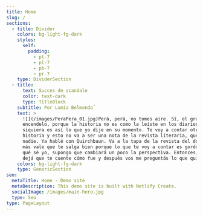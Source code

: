 ```yaml
---
title: Home
slug: /
sections:
  - title: Divider
    colors: bg-light-fg-dark
    styles:
      self:
        padding:
          - pt-7
          - pl-7
          - pb-7
          - pr-7
    type: DividerSection
  - title:
      text: Succes de scandale
      color: text-dark
      type: TitleBlock
    subtitle: Por Lumía Belmondo´
    text: >
      ![](/images/PeraPera_01.jpg)Perá, perá, no tomes aire. Sí, el grabador
      encendelo, porque la historia no es como la leíste en los diarios. Ni
      siquiera es así lo que yo dije en su momento. Te voy a contar otra
      historia y esto no va a ser una nota de la revista literaria, que no lee
      nadie. Ya hablé con Quirchbaun. Va a la tapa de la revista del domingo. Y
      más vale que te salga bien porque lo que te voy a contar es gordo… Bah,
      qué sé yo, supongo que cambiará un poco la perspectiva. Entonces, primero
      dejá que te cuente cómo fue y después vos me preguntás lo que quieras.
    colors: bg-light-fg-dark
    type: GenericSection
seo:
  metaTitle: Home - Demo site
  metaDescription: This demo site is built with Netlify Create.
  socialImage: /images/main-hero.jpg
  type: Seo
type: PageLayout
---
```

